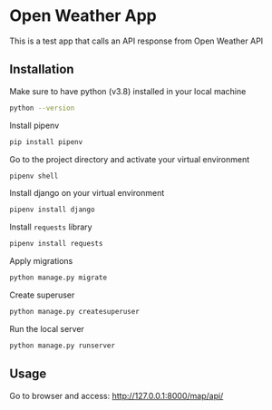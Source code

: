 # Open Weather App

This is a test app that calls an API response from Open Weather API

## Installation

Make sure to have python (v3.8) installed in your local machine

```bash
python --version
```

Install pipenv
```bash
pip install pipenv
```

Go to the project directory and activate your virtual environment
```bash
pipenv shell
```

Install django on your virtual environment
```bash
pipenv install django
```

Install `requests` library
```bash
pipenv install requests
```
Apply migrations
```bash
python manage.py migrate
```

Create superuser
```bash
python manage.py createsuperuser
```

Run the local server
```bash
python manage.py runserver
```


## Usage

Go to browser and access:  http://127.0.0.1:8000/map/api/
